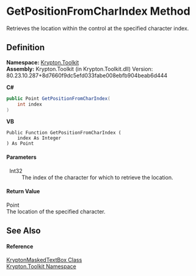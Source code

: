 # GetPositionFromCharIndex Method


Retrieves the location within the control at the specified character index.



## Definition
**Namespace:** <a href="79d2eac2-21f4-54ff-7552-b20c33c30600.md">Krypton.Toolkit</a>  
**Assembly:** Krypton.Toolkit (in Krypton.Toolkit.dll) Version: 80.23.10.287+8d7660f9dc5efd033fabe008ebfb904beab6d444

**C#**
``` C#
public Point GetPositionFromCharIndex(
	int index
)
```
**VB**
``` VB
Public Function GetPositionFromCharIndex ( 
	index As Integer
) As Point
```



#### Parameters
<dl><dt>  Int32</dt><dd>The index of the character for which to retrieve the location.</dd></dl>

#### Return Value
Point  
The location of the specified character.

## See Also


#### Reference
<a href="962786e1-b6f4-f78f-d562-d654213adaa6.md">KryptonMaskedTextBox Class</a>  
<a href="79d2eac2-21f4-54ff-7552-b20c33c30600.md">Krypton.Toolkit Namespace</a>  
